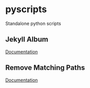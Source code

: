 # pyscripts

Standalone python scripts

## Jekyll Album

[Documentation](https://karttur.github.io/pyscripts-docs/jekyllalbum/)

## Remove Matching Paths

[Documentation](https://karttur.github.io/pyscripts-docs/removematchingpaths/)
